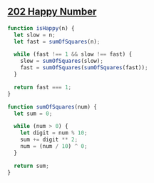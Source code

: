 ## [202 Happy Number](https://leetcode.com/problems/happy-number/description/)

```js
function isHappy(n) {
  let slow = n;
  let fast = sumOfSquares(n);

  while (fast !== 1 && slow !== fast) {
    slow = sumOfSquares(slow);
    fast = sumOfSquares(sumOfSquares(fast));
  }

  return fast === 1;
}

function sumOfSquares(num) {
  let sum = 0;

  while (num > 0) {
    let digit = num % 10;
    sum += digit ** 2;
    num = (num / 10) ^ 0;
  }

  return sum;
}
```
